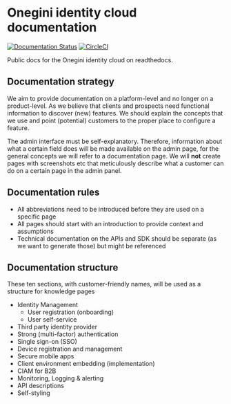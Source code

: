 # Onegini identity cloud documentation
[![Documentation Status](https://readthedocs.com/projects/onegini-onegini-public-docs-parent/badge/?version=latest&token=c64f387fcc48becb6c9e51883f501ebf351e220e3fb2a39a720f28f24b68ddb6)](https://onegini-onegini-public-docs-parent.readthedocs-hosted.com/en/latest/?badge=latest)
[![CircleCI](https://circleci.com/gh/Onegini/onegini-identity-cloud-documentation.svg?style=shield&circle-token=da0ab243507ef3ff36818c6931eef1d6f256b77c)](https://circleci.com/gh/Onegini/onegini-identity-cloud-documentation)

Public docs for the Onegini identity cloud on readthedocs.

## Documentation strategy
We aim to provide documentation on a platform-level and no longer on a product-level. As we believe that clients and prospects need functional information to discover (new) features. We should explain the concepts that we use and point (potential) customers to the proper place to configure a feature. 

The admin interface must be self-explanatory. Therefore, information about what a certain field does will be made available on the admin page, for the general concepts we will refer to a documentation page. We will **not** create pages with screenshots etc that meticulously describe what a customer can do on a certain page in the admin panel. 

## Documentation rules
* All abbreviations need to be introduced before they are used on a specific page
* All pages should start with an introduction to provide context and assumptions 
* Technical documentation on the APIs and SDK should be separate (as we want to generate those) but might be referenced

## Documentation structure
These ten sections, with customer-friendly names, will be used as a structure for knowledge pages 

* Identity Management
  * User registration (onboarding)
  * User self-service
* Third party identity provider 
* Strong (multi-factor) authentication
* Single sign-on (SSO)
* Device registration and management
* Secure mobile apps
* Client environment embedding (implementation) 
* CIAM for B2B
* Monitoring, Logging & alerting 
* API descriptions
* Self-styling

